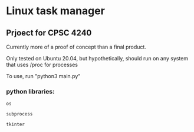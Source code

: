 # Linux task manager
## Prjoect for CPSC 4240

Currently more of a proof of concept than a final product.

Only tested on Ubuntu 20.04, but hypothetically, should run on any system that uses /proc
for processes

To use, run "python3 main.py"

### python libraries:

`os`

`subprocess`

`tkinter`
